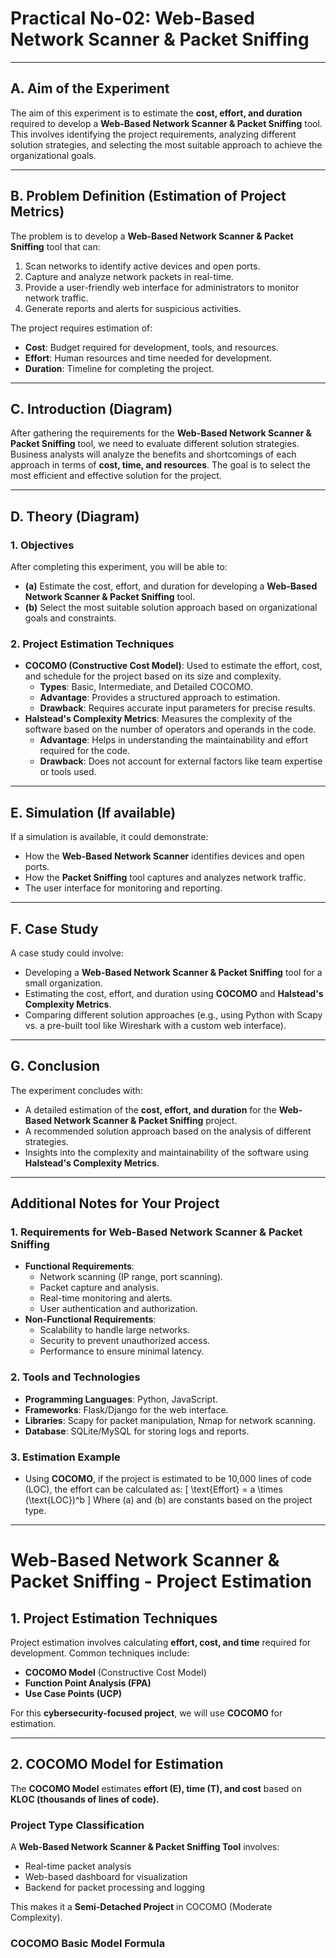 # Practical No-02: Web-Based Network Scanner & Packet Sniffing

---

## **A. Aim of the Experiment**

The aim of this experiment is to estimate the **cost, effort, and duration** required to develop a **Web-Based Network Scanner & Packet Sniffing** tool. This involves identifying the project requirements, analyzing different solution strategies, and selecting the most suitable approach to achieve the organizational goals.

---

## **B. Problem Definition (Estimation of Project Metrics)**

The problem is to develop a **Web-Based Network Scanner & Packet Sniffing** tool that can:

1. Scan networks to identify active devices and open ports.
2. Capture and analyze network packets in real-time.
3. Provide a user-friendly web interface for administrators to monitor network traffic.
4. Generate reports and alerts for suspicious activities.

The project requires estimation of:

- **Cost**: Budget required for development, tools, and resources.
- **Effort**: Human resources and time needed for development.
- **Duration**: Timeline for completing the project.

---

## **C. Introduction (Diagram)**

After gathering the requirements for the **Web-Based Network Scanner & Packet Sniffing** tool, we need to evaluate different solution strategies. Business analysts will analyze the benefits and shortcomings of each approach in terms of **cost, time, and resources**. The goal is to select the most efficient and effective solution for the project.

---

## **D. Theory (Diagram)**

### **1. Objectives**

After completing this experiment, you will be able to:

- **(a)** Estimate the cost, effort, and duration for developing a **Web-Based Network Scanner & Packet Sniffing** tool.
- **(b)** Select the most suitable solution approach based on organizational goals and constraints.

### **2. Project Estimation Techniques**

- **COCOMO (Constructive Cost Model)**: Used to estimate the effort, cost, and schedule for the project based on its size and complexity.
  - **Types**: Basic, Intermediate, and Detailed COCOMO.
  - **Advantage**: Provides a structured approach to estimation.
  - **Drawback**: Requires accurate input parameters for precise results.
- **Halstead's Complexity Metrics**: Measures the complexity of the software based on the number of operators and operands in the code.
  - **Advantage**: Helps in understanding the maintainability and effort required for the code.
  - **Drawback**: Does not account for external factors like team expertise or tools used.

---

## **E. Simulation (If available)**

If a simulation is available, it could demonstrate:

- How the **Web-Based Network Scanner** identifies devices and open ports.
- How the **Packet Sniffing** tool captures and analyzes network traffic.
- The user interface for monitoring and reporting.

---

## **F. Case Study**

A case study could involve:

- Developing a **Web-Based Network Scanner & Packet Sniffing** tool for a small organization.
- Estimating the cost, effort, and duration using **COCOMO** and **Halstead's Complexity Metrics**.
- Comparing different solution approaches (e.g., using Python with Scapy vs. a pre-built tool like Wireshark with a custom web interface).

---

## **G. Conclusion**

The experiment concludes with:

- A detailed estimation of the **cost, effort, and duration** for the **Web-Based Network Scanner & Packet Sniffing** project.
- A recommended solution approach based on the analysis of different strategies.
- Insights into the complexity and maintainability of the software using **Halstead's Complexity Metrics**.

---

## **Additional Notes for Your Project**

### **1. Requirements for Web-Based Network Scanner & Packet Sniffing**

- **Functional Requirements**:
  - Network scanning (IP range, port scanning).
  - Packet capture and analysis.
  - Real-time monitoring and alerts.
  - User authentication and authorization.
- **Non-Functional Requirements**:
  - Scalability to handle large networks.
  - Security to prevent unauthorized access.
  - Performance to ensure minimal latency.

### **2. Tools and Technologies**

- **Programming Languages**: Python, JavaScript.
- **Frameworks**: Flask/Django for the web interface.
- **Libraries**: Scapy for packet manipulation, Nmap for network scanning.
- **Database**: SQLite/MySQL for storing logs and reports.

### **3. Estimation Example**

- Using **COCOMO**, if the project is estimated to be 10,000 lines of code (LOC), the effort can be calculated as:
  \[
  \text{Effort} = a \times (\text{LOC})^b
  \]
  Where \(a\) and \(b\) are constants based on the project type.

---

# Web-Based Network Scanner & Packet Sniffing - Project Estimation

## 1. Project Estimation Techniques

Project estimation involves calculating **effort, cost, and time** required for development. Common techniques include:

- **COCOMO Model** (Constructive Cost Model)
- **Function Point Analysis (FPA)**
- **Use Case Points (UCP)**

For this **cybersecurity-focused project**, we will use **COCOMO** for estimation.

---

## 2. COCOMO Model for Estimation

The **COCOMO Model** estimates **effort (E), time (T), and cost** based on **KLOC (thousands of lines of code).**

### **Project Type Classification**

A **Web-Based Network Scanner & Packet Sniffing Tool** involves:

- Real-time packet analysis
- Web-based dashboard for visualization
- Backend for packet processing and logging

This makes it a **Semi-Detached Project** in COCOMO (Moderate Complexity).

### **COCOMO Basic Model Formula**
